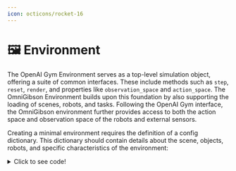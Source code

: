 ```yaml
---
icon: octicons/rocket-16
---
```


# 🖼️ **Environment**

The OpenAI Gym Environment serves as a top-level simulation object, offering a suite of common interfaces. These include methods such as `step`, `reset`, `render`, and properties like `observation_space` and `action_space`. The OmniGibson Environment builds upon this foundation by also supporting the loading of scenes, robots, and tasks. Following the OpenAI Gym interface, the OmniGibson environment further provides access to both the action space and observation space of the robots and external sensors.

Creating a minimal environment requires the definition of a config dictionary. This dictionary should contain details about the scene, objects, robots, and specific characteristics of the environment:

<details>
<summary>Click to see code!</summary>
<pre><code>
import omnigibson as og

cfg = {
    "env": {
        "action_frequency": 10,
        "physics_frequency": 120,
    },
    "scene": {
        "type": "Scene",
    },
    "objects": [],
    "robots": [
        {
            "type": "Fetch",
            "obs_modalities": 'all',
            "controller_config": {
                "arm_0": {
                    "name": "NullJointController",
                    "motor_type": "position",
                },
            },
        }
    ]
}

env = og.Environment(configs=cfg)
</code></pre>
</details>

